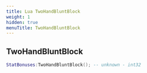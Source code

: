 ```yaml
---
title: Lua TwoHandBluntBlock
weight: 1
hidden: true
menuTitle: TwoHandBluntBlock
---
```

## TwoHandBluntBlock
```lua
StatBonuses:TwoHandBluntBlock(); -- unknown - int32
```